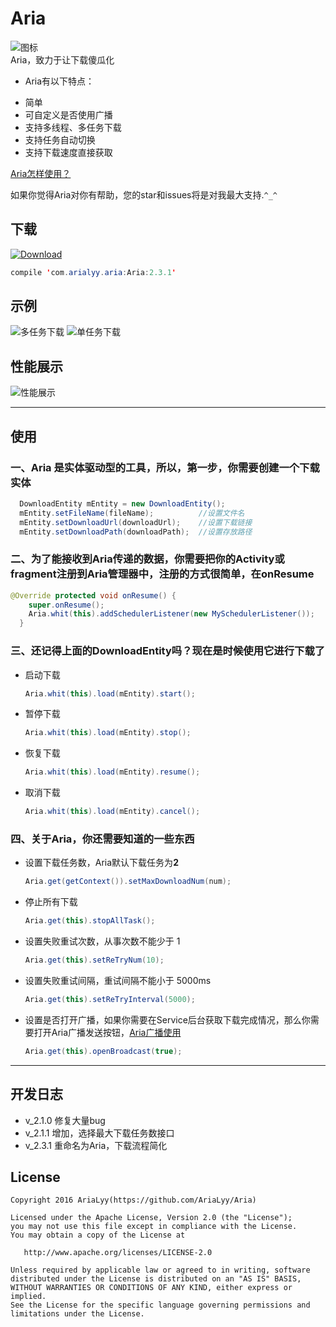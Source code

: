 # Aria
![图标](https://github.com/AriaLyy/DownloadUtil/blob/v_2.0/app/src/main/res/mipmap-hdpi/ic_launcher.png)</br>
Aria，致力于让下载傻瓜化</br>
+ Aria有以下特点：
 - 简单
 - 可自定义是否使用广播
 - 支持多线程、多任务下载
 - 支持任务自动切换
 - 支持下载速度直接获取

[Aria怎样使用？](#使用)

如果你觉得Aria对你有帮助，您的star和issues将是对我最大支持.`^_^`

## 下载
[![Download](https://api.bintray.com/packages/arialyy/maven/Aria/images/download.svg)](https://bintray.com/arialyy/maven/Aria/_latestVersion)</br>
```java
compile 'com.arialyy.aria:Aria:2.3.1'
```



## 示例
![多任务下载](https://github.com/AriaLyy/DownloadUtil/blob/v_2.0/img/download_img.gif)
![单任务下载](https://github.com/AriaLyy/DownloadUtil/blob/master/img/11.gif "")

## 性能展示
![性能展示](https://github.com/AriaLyy/DownloadUtil/blob/v_2.0/img/performance.png)

***
## 使用
### 一、Aria 是实体驱动型的工具，所以，第一步，你需要创建一个下载实体
```java
  DownloadEntity mEntity = new DownloadEntity();
  mEntity.setFileName(fileName);          //设置文件名
  mEntity.setDownloadUrl(downloadUrl);    //设置下载链接
  mEntity.setDownloadPath(downloadPath);  //设置存放路径
```
### 二、为了能接收到Aria传递的数据，你需要把你的Activity或fragment注册到Aria管理器中，注册的方式很简单，在onResume
```java
@Override protected void onResume() {
    super.onResume();
    Aria.whit(this).addSchedulerListener(new MySchedulerListener());
  }
```
### 三、还记得上面的DownloadEntity吗？现在是时候使用它进行下载了
- 启动下载

  ```java
  Aria.whit(this).load(mEntity).start();
  ```
- 暂停下载

  ```java
  Aria.whit(this).load(mEntity).stop();
  ```
- 恢复下载

  ```java
  Aria.whit(this).load(mEntity).resume();
  ```
- 取消下载

  ```java
  Aria.whit(this).load(mEntity).cancel();
  ```

### 四、关于Aria，你还需要知道的一些东西
- 设置下载任务数，Aria默认下载任务为**2**

  ```java
  Aria.get(getContext()).setMaxDownloadNum(num);
  ```
- 停止所有下载

  ```java
  Aria.get(this).stopAllTask();
  ```
- 设置失败重试次数，从事次数不能少于 1

  ```java
  Aria.get(this).setReTryNum(10);
  ```
- 设置失败重试间隔，重试间隔不能小于 5000ms

  ```java
  Aria.get(this).setReTryInterval(5000);
  ```
- 设置是否打开广播，如果你需要在Service后台获取下载完成情况，那么你需要打开Aria广播发送按钮，[Aria广播使用](https://github.com/AriaLyy/Aria/blob/v_2.0/BroadCast.md) 

  ```java
  Aria.get(this).openBroadcast(true);
  ```

***
## 开发日志
 + v_2.1.0 修复大量bug
 + v_2.1.1 增加，选择最大下载任务数接口
 + v_2.3.1 重命名为Aria，下载流程简化

License
-------

    Copyright 2016 AriaLyy(https://github.com/AriaLyy/Aria)

    Licensed under the Apache License, Version 2.0 (the "License");
    you may not use this file except in compliance with the License.
    You may obtain a copy of the License at

       http://www.apache.org/licenses/LICENSE-2.0

    Unless required by applicable law or agreed to in writing, software
    distributed under the License is distributed on an "AS IS" BASIS,
    WITHOUT WARRANTIES OR CONDITIONS OF ANY KIND, either express or implied.
    See the License for the specific language governing permissions and
    limitations under the License.
